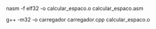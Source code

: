 nasm -f elf32 -o calcular_espaco.o calcular_espaco.asm

g++ -m32 -o carregador carregador.cpp calcular_espaco.o